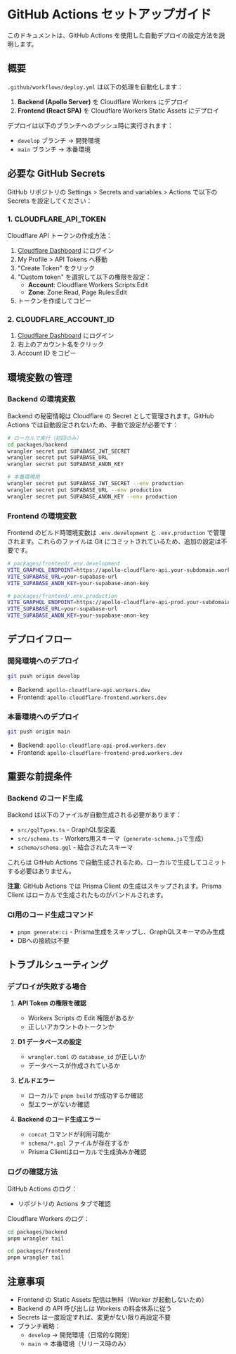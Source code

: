 # GitHub Actions セットアップガイド

このドキュメントは、GitHub Actions を使用した自動デプロイの設定方法を説明します。

## 概要

`.github/workflows/deploy.yml` は以下の処理を自動化します：

1. **Backend (Apollo Server)** を Cloudflare Workers にデプロイ
2. **Frontend (React SPA)** を Cloudflare Workers Static Assets にデプロイ

デプロイは以下のブランチへのプッシュ時に実行されます：
- `develop` ブランチ → 開発環境
- `main` ブランチ → 本番環境

## 必要な GitHub Secrets

GitHub リポジトリの Settings > Secrets and variables > Actions で以下の Secrets を設定してください：

### 1. CLOUDFLARE_API_TOKEN

Cloudflare API トークンの作成方法：

1. [Cloudflare Dashboard](https://dash.cloudflare.com/) にログイン
2. My Profile > API Tokens へ移動
3. "Create Token" をクリック
4. "Custom token" を選択して以下の権限を設定：
   - **Account**: Cloudflare Workers Scripts:Edit
   - **Zone**: Zone:Read, Page Rules:Edit
5. トークンを作成してコピー

### 2. CLOUDFLARE_ACCOUNT_ID

1. [Cloudflare Dashboard](https://dash.cloudflare.com/) にログイン
2. 右上のアカウント名をクリック
3. Account ID をコピー

## 環境変数の管理

### Backend の環境変数

Backend の秘密情報は Cloudflare の Secret として管理されます。GitHub Actions では自動設定されないため、手動で設定が必要です：

```bash
# ローカルで実行（初回のみ）
cd packages/backend
wrangler secret put SUPABASE_JWT_SECRET
wrangler secret put SUPABASE_URL
wrangler secret put SUPABASE_ANON_KEY

# 本番環境用
wrangler secret put SUPABASE_JWT_SECRET --env production
wrangler secret put SUPABASE_URL --env production
wrangler secret put SUPABASE_ANON_KEY --env production
```

### Frontend の環境変数

Frontend のビルド時環境変数は `.env.development` と `.env.production` で管理されます。これらのファイルは Git にコミットされているため、追加の設定は不要です。

```bash
# packages/frontend/.env.development
VITE_GRAPHQL_ENDPOINT=https://apollo-cloudflare-api.your-subdomain.workers.dev/graphql
VITE_SUPABASE_URL=your-supabase-url
VITE_SUPABASE_ANON_KEY=your-supabase-anon-key

# packages/frontend/.env.production  
VITE_GRAPHQL_ENDPOINT=https://apollo-cloudflare-api-prod.your-subdomain.workers.dev/graphql
VITE_SUPABASE_URL=your-supabase-url
VITE_SUPABASE_ANON_KEY=your-supabase-anon-key
```

## デプロイフロー

### 開発環境へのデプロイ

```bash
git push origin develop
```

- Backend: `apollo-cloudflare-api.workers.dev`
- Frontend: `apollo-cloudflare-frontend.workers.dev`

### 本番環境へのデプロイ

```bash
git push origin main
```

- Backend: `apollo-cloudflare-api-prod.workers.dev`
- Frontend: `apollo-cloudflare-frontend-prod.workers.dev`

## 重要な前提条件

### Backend のコード生成

Backend は以下のファイルが自動生成される必要があります：
- `src/gqlTypes.ts` - GraphQL型定義
- `src/schema.ts` - Workers用スキーマ（`generate-schema.js`で生成）
- `schema/schema.gql` - 結合されたスキーマ

これらは GitHub Actions で自動生成されるため、ローカルで生成してコミットする必要はありません。

**注意**: GitHub Actions では Prisma Client の生成はスキップされます。Prisma Client はローカルで生成されたものがバンドルされます。

### CI用のコード生成コマンド

- `pnpm generate:ci` - Prisma生成をスキップし、GraphQLスキーマのみ生成
- DBへの接続は不要

## トラブルシューティング

### デプロイが失敗する場合

1. **API Token の権限を確認**
   - Workers Scripts の Edit 権限があるか
   - 正しいアカウントのトークンか

2. **D1 データベースの設定**
   - `wrangler.toml` の `database_id` が正しいか
   - データベースが作成されているか

3. **ビルドエラー**
   - ローカルで `pnpm build` が成功するか確認
   - 型エラーがないか確認

4. **Backend のコード生成エラー**
   - `concat` コマンドが利用可能か
   - `schema/*.gql` ファイルが存在するか
   - Prisma Clientはローカルで生成済みか確認

### ログの確認方法

GitHub Actions のログ：
- リポジトリの Actions タブで確認

Cloudflare Workers のログ：
```bash
cd packages/backend
pnpm wrangler tail

cd packages/frontend  
pnpm wrangler tail
```

## 注意事項

- Frontend の Static Assets 配信は無料（Worker が起動しないため）
- Backend の API 呼び出しは Workers の料金体系に従う
- Secrets は一度設定すれば、変更がない限り再設定不要
- ブランチ戦略：
  - `develop` → 開発環境（日常的な開発）
  - `main` → 本番環境（リリース時のみ）